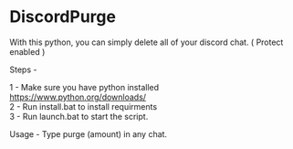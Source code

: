 # DiscordPurge
With this python, you can simply delete all of your discord chat. ( Protect enabled )


Steps - 



1 - Make sure you have python installed https://www.python.org/downloads/                             
2 - Run install.bat to install requirments                    
3 - Run launch.bat to start the script.

Usage - 
Type purge (amount) 
in any chat.
